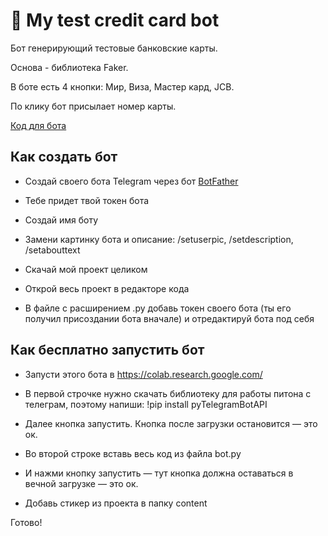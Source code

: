 # 🦀 My test credit card bot

Бот генерирующий тестовые банковские карты.

Основа - библиотека Faker.

В боте есть 4 кнопки: Мир, Виза, Мастер кард, JCB.

По клику бот присылает номер карты.

[Код для бота](https://github.com/tacitcoast/QA-Studio/blob/main/Telegram-Test-Credit-Card-Bot/card_bot.py)

## Как создать бот
- Создай своего бота Telegram через бот [BotFather](https://t.me/BotFather)

- Тебе придет твой токен бота

- Создай имя боту

- Замени картинку бота и описание: /setuserpic, /setdescription, /setabouttext

- Скачай мой проект целиком

- Открой весь проект в редакторе кода

- В файле с расширением .py добавь токен своего бота (ты его получил присоздании бота вначале) и отредактируй бота под себя

## Как бесплатно запустить бот

- Запусти этого бота в https://colab.research.google.com/

- В первой строчке нужно скачать библиотеку для работы питона с телеграм, поэтому напиши:
!pip install pyTelegramBotAPI

- Далее кнопка запустить. Кнопка после загрузки остановится — это ок.

- Во второй строке вставь весь код из файла bot.py

- И нажми кнопку запустить — тут кнопка должна оставаться в вечной загрузке — это ок.

- Добавь стикер из проекта в папку content

Готово!

